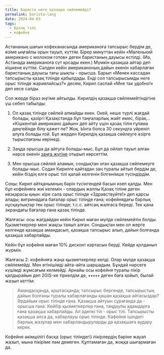 ```yaml
---
title: Бариста неге қазақша сөйлемейді?
permalink: baristа-lang
date: 2024-04-03
tags:
  - Қазақ тілі
  - кофейня
---
```


Астананың шағын кофеханасында американоға тапсырыс бердім де, өзіме ыңғайлы орын тауып, күттім. Бірер минуттан кейін «Маленький американо с молоком готов» деген баристаның дауысы естілді. (Иә, Астанада американоға сүт қосады екен.) Мүмкін қазақша айтар деп кішкене күттім. Сәлден кейін американоның дайын екенін хабарлаған баристаның дауысы тағы шықты - орысша. Барып «Менен кассадан тапсырысты қазақ тілінде қабылдады. Енді сол тапсырысымды неге орыс тілінде жариялайсыз?» десем, Кирил саспай «Мне так удобно!» деп кесе салды.

Сол жерде біраз әңгіме айтылды. Кирилдің қазақша сөйлемейтіндігіне үш себеп табылды:

1. Ол қазақ тілінде сөйлей алмайды екен. Окей, неше түрлі жағдай болады, қазіргі Қазақстанда бұл таңғаларлық жайт емес, бірақ... «Кішкентай американо дайын» деп айту үшін қазақ тілін ғұлама деңгейінде білу қажет пе? Жоқ. Ынта болса 30 секундта үйреніп алуға болады ғой. Бұл жерден Кирилдің қазақша сөйлеуге әзірге тырыспағаны көрінеді.

2. Заңда орысша да айтуға болады-мыс. Бұл да ойлап тауып алған нәрсе екенін [заңға жүгіне](https://t.me/QazaqshaJaz/783) отырып көрсеттім.

3. Мен орысша сөйлей аламын, сондықтан оған қазақша сөйлемеуге болады-мыс. Содан Кирилге қайтадан заң туралы айтып бердім де, кейін біздің елге орыс тілі қалай келгенін білгенімше түсіндірдім.

Соңы: Кирил айтқанымның бәрін түсінгендей басын изеп қалды. Мен бұл кофейняға жиі келемін - олардың жалпы Қазақ тіліне деген көзқарасы қиын: кіре сала орыс тілінде «Здравствуйте!» деп қарсы алады; витринадаға бағалар орыс тілінде ғана; кофейнядағы барлық нұсқаулықтар тек орыс тілінде; т.с.с. айтсаң жалғаса береді. Тек қана экрандағы бағалар ғана қазақ тілінде.

Жалғасы: осы жағдайдан кейін Кирил маған мүлде сөйлемейтін болды. Қызметкерлер мені жақсы танып алған. Сондықтан мен ол жерге келгенде қазақша амандасып, қазақша тапсырыс алып, дайын болғанда қазақша хабарлайды.

Кейін бұл кофейня маған 10% дисконт картасын берді. Кейде қолданып жүрмін.

Жалғасы 2: кофейняға жаңа қызметкерлер келді. Олар мүлде қазақша сөйлемейді. Мен өтінішімді айта-айта шаршадым. Бұндай нәрсеге күшімді жұмсағым келмейді. Арнайы осы кофейня туралы пікір қалдырайын деп 2GIS-ке тіркелдім де, &#x2B51;&#x2B51;&#x2B52;&#x2B52;&#x2B52; деген баға қойып, былай жазып кеттім:

> Амандасқанда, қоштасқанда; тапсырыс бергенде, тапсырыстың дайын болғаны туралы хабарлағанды қашан қазақша айтасыздар? Әрдайым орыс тілінде ғана. Қазақша айтуын сұрағанда да - орысша ғана. Кейбір қызметкерлер ғана, таңдаулы адамдарға ғана қазақша хабарлайды. Ал әдепкі тіл - орыс тілі. Тапсырысты қазақша алса да, хабарлауы орыс тілінде. Кафейня ішіндегі барлық жазулар мен хабарландыруларды да қазақшаға аудару керек.

Кофейня әкімшілігі басқа (орыс тіліндегі) пікірлердің бәріне жауап жазып, мына пікіріме ләм демеген. Құптамаған да, жоққа шығармаған да.
